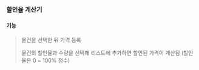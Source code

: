### 할인율 계산기

#### 기능
> 물건을 선택한 뒤 가격 등록
> 
> 물건의 할인율과 수량을 선택해 리스트에 추가하면 할인된 가격이 계산됨 (할인율은 0 ~ 100% 정수)





